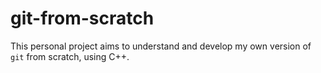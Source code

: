 # git-from-scratch
This personal project aims to understand and develop my own version of `git` from scratch, using C++.
